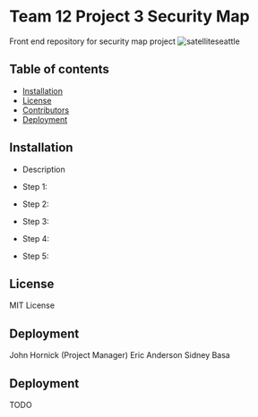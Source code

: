 # Team 12 Project 3 Security Map
Front end repository for security map project
![satelliteseattle](https://user-images.githubusercontent.com/67940686/222820378-053573da-e487-4ed0-b23a-a0ef7cebb420.jpg)


## Table of contents
- [Installation](#installation)
- [License](#license)
- [Contributors](#contributors)
- [Deployment](#deployment)



## Installation
- Description 

- Step 1: 
- Step 2: 
- Step 3:
- Step 4:
- Step 5: 

## License
MIT License

## Deployment
John Hornick (Project Manager)
Eric Anderson
Sidney Basa

## Deployment
TODO
